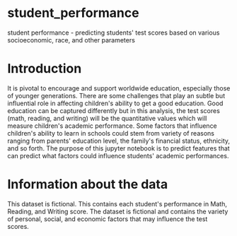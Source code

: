 # student_performance
student performance - predicting students' test scores based on various socioeconomic, race, and other parameters


# Introduction
It is pivotal to encourage and support worldwide education, especially those of younger generations. There are some challenges that play an subtle but influential role in affecting children's ability to get a good education. Good education can be captured differently but in this analysis, the test scores (math, reading, and writing) will be the quantitative values which will measure children's academic performance. Some factors that influence children's ability to learn in schools could stem from variety of reasons ranging from parents' education level, the family's financial status, ethnicity, and so forth. The purpose of this jupyter notebook is to predict features that can predict what factors could influence students' academic performances.

# Information about the data
This dataset is fictional. This contains each student's performance in Math, Reading, and Writing score. The dataset is fictional and contains the variety of personal, social, and economic factors that may influence the test scores. 

